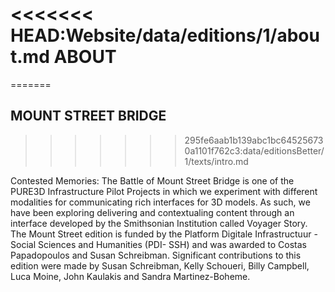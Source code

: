 <<<<<<< HEAD:Website/data/editions/1/about.md
ABOUT
=====

=======
## MOUNT STREET BRIDGE
>>>>>>> 295fe6aab1b139abc1bc645256730a1101f762c3:data/editionsBetter/1/texts/intro.md

Contested Memories: The Battle of Mount Street Bridge is one of the PURE3D Infrastructure Pilot Projects 
 in which we experiment with different modalities for communicating rich interfaces for 3D models.
 As such, we have been exploring delivering and contextualing content through an interface developed 
 by the Smithsonian Institution called Voyager Story.
 The Mount Street edition is funded by the Platform Digitale Infrastructuur - 
 Social Sciences and Humanities (PDI- SSH) and was awarded to Costas Papadopoulos and Susan 
 Schreibman. Significant contributions to this edition were made by Susan Schreibman, Kelly Schoueri, 
 Billy Campbell, Luca Moine, John Kaulakis and Sandra Martinez-Boheme.
